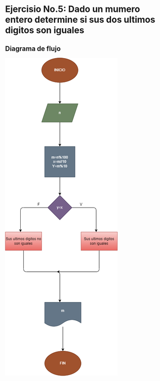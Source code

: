 # Ejercisio No.5: Dado un mumero entero determine si sus dos ultimos digitos son iguales

## Diagrama de flujo

![Diagrama de flujo](diagrama.png " Diagrama de flujo")